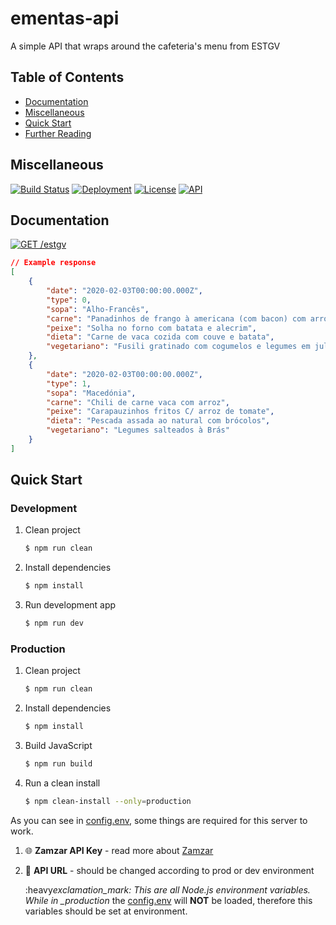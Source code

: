 # ementas-api

A simple API that wraps around the cafeteria's menu from ESTGV

## Table of Contents

-   [Documentation](#documentation)
-   [Miscellaneous](#miscellaneous)
-   [Quick Start](#quick-start)
-   [Further Reading](#further-reading)

## Miscellaneous

[![Build Status](https://travis-ci.com/Guergeiro/ementas-api.svg?branch=master)](https://travis-ci.com/Guergeiro/ementas-api) [![Deployment](https://img.shields.io/static/v1?label=heroku&logo=heroku&message=Deployment&color=informational)](https://www.heroku.com/) [![License](https://img.shields.io/github/license/Guergeiro/ementas-api)](https://github.com/Guergeiro/ementas-api/blob/master/LICENSE) [![API](https://img.shields.io/website?down_color=purple&down_message=sleeping&label=API&up_color=yellow&up_message=online&url=https%3A%2F%2Fementas-api.herokuapp.com%2F)](https://ementas-api.herokuapp.com/)

## Documentation

[![GET /estgv](https://img.shields.io/static/v1?label=GET&message=%2Fementas&color=success)](https://ementas-api.herokuapp.com/estgv)

```json
// Example response
[
    {
        "date": "2020-02-03T00:00:00.000Z",
        "type": 0,
        "sopa": "Alho-Francês",
        "carne": "Panadinhos de frango à americana (com bacon) com arroz de",
        "peixe": "Solha no forno com batata e alecrim",
        "dieta": "Carne de vaca cozida com couve e batata",
        "vegetariano": "Fusili gratinado com cogumelos e legumes em juliana"
    },
    {
        "date": "2020-02-03T00:00:00.000Z",
        "type": 1,
        "sopa": "Macedónia",
        "carne": "Chili de carne vaca com arroz",
        "peixe": "Carapauzinhos fritos C/ arroz de tomate",
        "dieta": "Pescada assada ao natural com brócolos",
        "vegetariano": "Legumes salteados à Brás"
    }
]
```

## Quick Start

### Development

1. Clean project
    ```bash
    $ npm run clean
    ```
2. Install dependencies
    ```bash
    $ npm install
    ```
3. Run development app
    ```bash
    $ npm run dev
    ```

### Production

1. Clean project
    ```bash
    $ npm run clean
    ```
2. Install dependencies
    ```bash
    $ npm install
    ```
3. Build JavaScript
    ```bash
    $ npm run build
    ```
4. Run a clean install
    ```bash
    $ npm clean-install --only=production
    ```

As you can see in [config.env](https://github.com/Guergeiro/ementas-api/blob/master/src/config.env), some things are required for this server to work.

1. :globe_with_meridians: **Zamzar API Key** - read more about [Zamzar](https://developers.zamzar.com/)
2. :construction: **API URL** - should be changed according to prod or dev environment

    :heavy*exclamation_mark: This are all Node.js environment variables. While in \_production* the [config.env](https://github.com/Guergeiro/ementas-api/blob/master/src/config.env) will **NOT** be loaded, therefore this variables should be set at environment.
